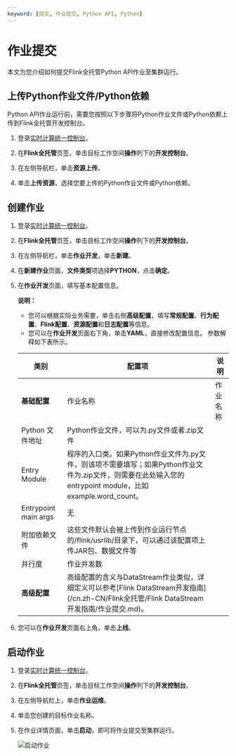```yaml
---
keyword: [提交, 作业提交, Python API, Python]
---
```


# 作业提交

本文为您介绍如何提交Flink全托管Python API作业至集群运行。


## 上传Python作业文件/Python依赖

Python API作业运行前，需要您按照以下步骤将Python作业文件或Python依赖上传到Flink全托管开发控制台。

1.  登录[实时计算统一控制台](https://realtime-compute.console.aliyun.com/regions/cn-shanghai)。

2.  在**Flink全托管**页签，单击目标工作空间**操作**列下的**开发控制台**。

3.  在左侧导航栏，单击**资源上传**。

4.  单击**上传资源**，选择您要上传的Python作业文件或Python依赖。

## 创建作业

1.  登录[实时计算统一控制台](https://realtime-compute.console.aliyun.com/regions/cn-shanghai)。

2.  在**Flink全托管**页签，单击目标工作空间**操作**列下的**开发控制台**。

3.  在左侧导航栏，单击**作业开发**，单击**新建**。

4.  在**新建作业**页面，**文件类型**项选择**PYTHON**，点击**确定**。

4.  在**作业开发**页面，填写基本配置信息。

    **说明：**

    -   您可以根据实际业务需要，单击右侧**高级配置**，填写**常规配置**、**行为配置**、**Flink配置**、**资源配置**和**日志配置**等信息。
    -   您可以在**作业开发**页面右下角，单击**YAML**，直接修改配置信息。
    参数解释如下表所示。

    |类别|配置项|说明|
    |--|---|--|
    |**基础配置**|作业名称|作业名称|
    |Python 文件地址|Python作业文件，可以为.py文件或者.zip文件|
    |Entry Module|程序的入口类。如果Python作业文件为.py文件，则该项不需要填写；如果Python作业文件为.zip文件，则需要在此处输入您的entrypoint module，比如example.word_count。|
    |Entrypoint main args|无|
    |附加依赖文件|这些文件默认会被上传到作业运行节点的/flink/usrlib/目录下，可以通过该配置项上传JAR包、数据文件等|
    |并行度|作业并发数|
    |**高级配置**|高级配置的含义与DataStream作业类似，详细定义可以参考[Flink DataStream开发指南](/cn.zh-CN/Flink全托管/Flink DataStream开发指南/作业提交.md)。|

5.  您可以在**作业开发**页面右上角，单击**上线**。


## 启动作业

1.  登录[实时计算统一控制台](https://realtime-compute.console.aliyun.com/regions/cn-shanghai)。

2.  在**Flink全托管**页签，单击目标工作空间**操作**列下的**开发控制台**。

3.  在左侧导航栏上，单击**作业运维**。

4.  单击您创建的目标作业名称。

5.  在作业详情页面，单击**启动**，即可将作业提交至集群运行。

    ![启动作业](https://static-aliyun-doc.oss-accelerate.aliyuncs.com/assets/img/zh-CN/9446569951/p132974.png)


